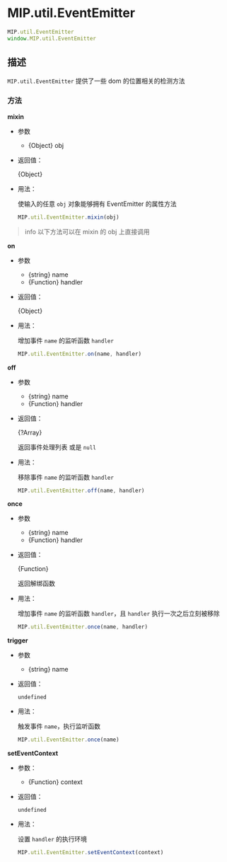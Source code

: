 # MIP.util.EventEmitter

```javascript
MIP.util.EventEmitter
window.MIP.util.EventEmitter
```

## 描述

`MIP.util.EventEmitter` 提供了一些 dom 的位置相关的检测方法


### 方法

**mixin**

- 参数
  - {Object} obj
- 返回值：

  {Object}

- 用法：
  
  使输入的任意 `obj` 对象能够拥有 EventEmitter 的属性方法

  ```javascript
  MIP.util.EventEmitter.mixin(obj)
  ```

>info 以下方法可以在 mixin 的 obj 上直接调用

**on**

- 参数
  - {string} name
  - {Function} handler
- 返回值：

  {Object}

- 用法：
  
  增加事件 `name` 的监听函数 `handler` 

  ```javascript
  MIP.util.EventEmitter.on(name, handler)
  ```

**off**

- 参数
  - {string} name
  - {Function} handler
- 返回值：

  {?Array}

  返回事件处理列表 或是 `null`

- 用法：
  
  移除事件 `name` 的监听函数 `handler` 

  ```javascript
  MIP.util.EventEmitter.off(name, handler)
  ```


**once**

- 参数
  - {string} name
  - {Function} handler
- 返回值：

  {Function}

  返回解绑函数

- 用法：
  
  增加事件 `name` 的监听函数 `handler`，且 `handler` 执行一次之后立刻被移除

  ```javascript
  MIP.util.EventEmitter.once(name, handler)
  ```

**trigger**

- 参数
  - {string} name
- 返回值：

  `undefined`

- 用法：
  
  触发事件 `name`，执行监听函数

  ```javascript
  MIP.util.EventEmitter.once(name)
  ```

**setEventContext**

- 参数：
  - {Function} context
- 返回值：

  `undefined`

- 用法：
  
  设置 `handler` 的执行环境

  ```javascript
  MIP.util.EventEmitter.setEventContext(context)
  ```




